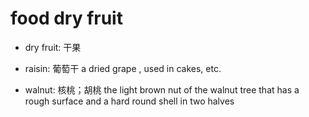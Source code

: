 # food dry fruit

- dry fruit: 干果

- raisin: 葡萄干 a dried grape , used in cakes, etc.
- walnut: 核桃；胡桃 the light brown nut of the walnut tree that has a rough surface and a hard round shell in two halves
